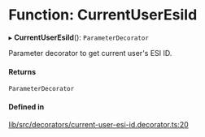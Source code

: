 # Function: CurrentUserEsiId

▸ **CurrentUserEsiId**(): `ParameterDecorator`

Parameter decorator to get current user's ESI ID.

#### Returns

`ParameterDecorator`

#### Defined in

[lib/src/decorators/current-user-esi-id.decorator.ts:20](https://github.com/joonashak/nestjs-eve-auth/blob/db41b3e/lib/src/decorators/current-user-esi-id.decorator.ts#L20)
